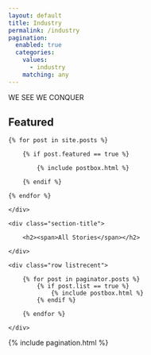 ```yaml
---
layout: default
title: Industry
permalink: /industry
pagination: 
  enabled: true
  categories:
    values:
      - industry
    matching: any
---
```


<section>
    WE SEE 
    WE CONQUER
</section>
<!-- Featured
================================================== -->
<section class="featured-posts">
    <div class="section-title">
        <h2><span>Featured</span></h2>
    </div>
    <div class="row">

    {% for post in site.posts %}

        {% if post.featured == true %}

            {% include postbox.html %}

        {% endif %}

    {% endfor %}

    </div>
</section>

<!-- Posts Index
================================================== -->
<section class="recent-posts">

    <div class="section-title">

        <h2><span>All Stories</span></h2>

    </div>

    <div class="row listrecent">

        {% for post in paginator.posts %}
        	{% if post.list == true %}
            	{% include postbox.html %}
            {% endif %}

        {% endfor %}

    </div>

</section>

<!-- Pagination
================================================== -->
<div class="bottompagination">
<div class="pointerup"><i class="fa fa-caret-up"></i></div>
<span class="navigation" role="navigation">
    {% include pagination.html %}
</span>
</div>